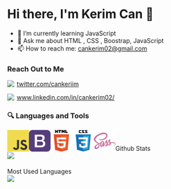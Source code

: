 # Hi there, I'm Kerim Can 👋
- 🌱 I’m currently learning JavaScript
- 💬 Ask me about HTML , CSS , Boostrap, JavaScript
- 📫 How to reach me: cankerim02@gmail.com

### Reach Out to Me

<img width="22"  src="https://unpkg.com/simple-icons@v7/icons/twitter.svg" align="left"/> [twitter.com/cankeriim]


<img width="22" src="https://unpkg.com/simple-icons@v7/icons/linkedin.svg" align="left"/>www.linkedin.com/in/cankerim02/



[twitter.com/cankeriim]: https://twitter.com/cankeriim
[www.linkedin.com/in/cankerim02]: https://www.linkedin.com/in/cankerim02/

### :mag: Languages and Tools

<img align="left" src="https://raw.githubusercontent.com/github/explore/80688e429a7d4ef2fca1e82350fe8e3517d3494d/topics/javascript/javascript.png" width="50" height="50" class="d-block rounded-2 mr-3 flex-shrink-0" alt="javascript logo">

<img align="left" src="https://raw.githubusercontent.com/github/explore/80688e429a7d4ef2fca1e82350fe8e3517d3494d/topics/bootstrap/bootstrap.png" width="50" height="50" class="d-block rounded-2 mr-3 flex-shrink-0" alt="bootstrap logo">

<img align="left" src="https://raw.githubusercontent.com/github/explore/80688e429a7d4ef2fca1e82350fe8e3517d3494d/topics/html/html.png" width="50" height="50" class="d-block rounded-2 mr-3 flex-shrink-0" alt="html5 logo">


<img align="left" src="https://raw.githubusercontent.com/github/explore/80688e429a7d4ef2fca1e82350fe8e3517d3494d/topics/css/css.png" width="50" height="50" class="d-block rounded-2 mr-3 flex-shrink-0" alt="css logo">

<img align="left" src="https://raw.githubusercontent.com/github/explore/80688e429a7d4ef2fca1e82350fe8e3517d3494d/topics/sass/sass.png" width="50" height="50" class="d-block rounded-2 mr-3 flex-shrink-0" alt="scss logo">

<br />
<br />


<summary> Github Stats</summary>
<img src="https://github-readme-stats.vercel.app/api?username=cankerim02&show_icons=true&theme=dracula">   

<br />
<br />


<summary>Most Used Languages</summary>
<img src="https://github-readme-stats.vercel.app/api/top-langs/?username=cankerim02&layout=compact">  

<br/>
<br/>



